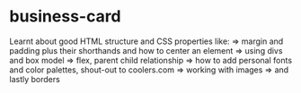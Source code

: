 # business-card
Learnt about good HTML structure and CSS properties like:
=> margin and padding plus their shorthands and how to center an element
=> using divs and box model
=> flex, parent child relationship 
=> how to add personal fonts and color palettes, shout-out to  coolers.com
=> working with images
=> and lastly borders 
